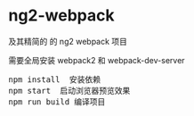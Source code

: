 # ng2-webpack
及其精简的 的 ng2 webpack 项目
<p>需要全局安装 webpack2 和 webpack-dev-server 
<pre>
npm install  安装依赖
npm start  启动浏览器预览效果
npm run build 编译项目
